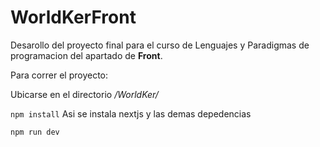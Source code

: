 # WorldKerFront

Desarollo del proyecto final para el curso de Lenguajes y Paradigmas de programacion del apartado de **Front**.

Para correr el proyecto:


Ubicarse en el directorio */WorldKer/*

`npm install` Asi se instala nextjs y las demas depedencias

`npm run dev`
